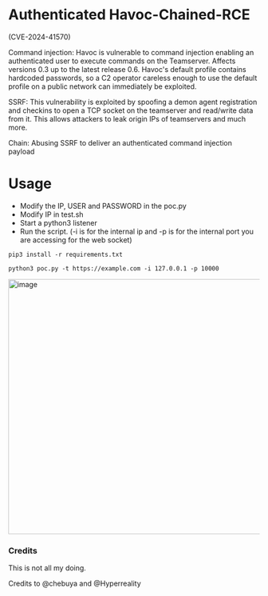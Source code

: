 # Authenticated Havoc-Chained-RCE
(CVE-2024-41570) 

Command injection:
Havoc is vulnerable to command injection enabling an authenticated user to execute commands on the Teamserver. Affects versions 0.3 up to the latest release 0.6. Havoc's default profile contains hardcoded passwords, so a C2 operator careless enough to use the default profile on a public network can immediately be exploited.


SSRF: 
This vulnerability is exploited by spoofing a demon agent registration and checkins to open a TCP socket on the teamserver and read/write data from it. This allows attackers to leak origin IPs of teamservers and much more.

Chain:
Abusing SSRF to deliver an authenticated command injection payload

# Usage

- Modify the IP, USER and PASSWORD in the poc.py
- Modify IP in test.sh
- Start a python3 listener
- Run the script. (-i is for the internal ip and -p is for the internal port you are accessing for the web socket)

```pip3 install -r requirements.txt```

```python3 poc.py -t https://example.com -i 127.0.0.1 -p 10000```

<img width="962" height="510" alt="image" src="https://github.com/user-attachments/assets/c800e939-a52b-4214-b377-956bfc07d4d6" />



### Credits
This is not all my doing.

Credits to @chebuya and @Hyperreality
